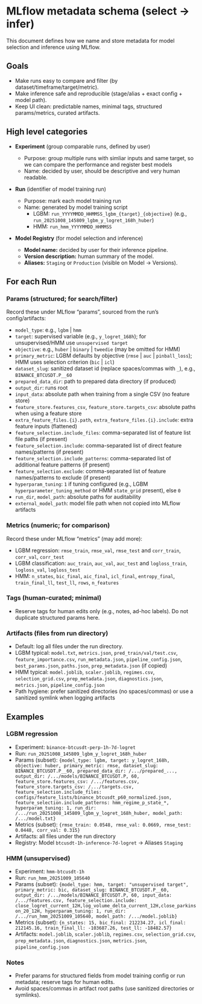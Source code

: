 # MLflow metadata schema (select → infer)

This document defines how we name and store metadata for model selection and inference using MLflow.

## Goals
- Make runs easy to compare and filter (by dataset/timeframe/target/metric).
- Make inference safe and reproducible (stage/alias + exact config + model path).
- Keep UI clean: predictable names, minimal tags, structured params/metrics, curated artifacts.

## High level categories
- **Experiment** (group comparable runs, defined by user)
  - Purpose: group multiple runs with simliar inputs and same target, so we can compare the performance and register best models
  - Name: decided by user, should be descriptive and very human readable.

- **Run** (identifier of model training run)
  - Purpose: mark each model training run
  - Name: generated by model training script
    - LGBM: `run_YYYYMMDD_HHMMSS_lgbm_{target}_{objective}` (e.g., `run_20251008_145809_lgbm_y_logret_168h_huber`)
    - HMM: `run_hmm_YYYYMMDD_HHMMSS`

- **Model Registry** (for model selection and inference)
  - **Model name:** decided by user for their inference pipeline.
  - **Version description:** human summary of the model.
  - **Aliases:** `Staging` or `Production` (visible on Model → Versions).

## For each **Run**

### Params (structured; for search/filter)
Record these under MLflow “params”, sourced from the run’s config/artifacts:
- `model_type`: e.g., `lgbm` | `hmm`
- `target`: supervised variable (e.g., `y_logret_168h`); for unsupervised/HMM use `unsupervised target`
- `objective`: e.g., `huber` | `binary` | `tweedie` (may be omitted for HMM)
- `primary_metric`: LGBM defaults by objective (`rmse` | `auc` | `pinball_loss`); HMM uses selection criterion (`bic` | `icl`)
- `dataset_slug`: sanitized dataset id (replace spaces/commas with `_`), e.g., `BINANCE_BTCUSDT.P__60`
- `prepared_data_dir`: path to prepared data directory (if produced)
- `output_dir`: runs root
- `input_data`: absolute path when training from a single CSV (no feature store)
- `feature_store.features_csv`, `feature_store.targets_csv`: absolute paths when using a feature store
- `extra_feature_files.{i}.path`, `extra_feature_files.{i}.include`: extra feature inputs (flattened)
- `feature_selection.include_files`: comma-separated list of feature list file paths (if present)
- `feature_selection.include`: comma-separated list of direct feature names/patterns (if present)
- `feature_selection.include_patterns`: comma-separated list of additional feature patterns (if present)
- `feature_selection.exclude`: comma-separated list of feature names/patterns to exclude (if present)
- `hyperparam_tuning`: `1` if tuning configured (e.g., LGBM `hyperparameter_tuning_method` or HMM `state_grid` present), else `0`
- `run_dir`, `model_path`: absolute paths for auditability
- `external_model_path`: model file path when not copied into MLflow artifacts

### Metrics (numeric; for comparison)
Record these under MLflow “metrics” (may add more):
- LGBM regression: `rmse_train`, `rmse_val`, `rmse_test` and `corr_train`, `corr_val`, `corr_test`
- LGBM classification: `auc_train`, `auc_val`, `auc_test` and `logloss_train`, `logloss_val`, `logloss_test`
- HMM: `n_states`, `bic_final`, `aic_final`, `icl_final`, `entropy_final`, `train_final_ll`, `test_ll`, `rows`, `n_features`

### Tags (human-curated; minimal)
- Reserve tags for human edits only (e.g., notes, ad-hoc labels). Do not duplicate structured params here.

### Artifacts (files from run directory)
- Default: log all files under the run directory.
- LGBM typical: `model.txt`, `metrics.json`, `pred_train/val/test.csv`, `feature_importance.csv`, `run_metadata.json`, `pipeline_config.json`, `best_params.json`, `paths.json`, `prep_metadata.json` (if copied)
- HMM typical: `model.joblib`, `scaler.joblib`, `regimes.csv`, `selection_grid.csv`, `prep_metadata.json`, `diagnostics.json`, `metrics.json`, `pipeline_config.json`
- Path hygiene: prefer sanitized directories (no spaces/commas) or use a sanitized symlink when logging artifacts

## Examples

### LGBM regression
- Experiment: `binance-btcusdt-perp-1h-7d-logret`
- Run: `run_20251008_145809_lgbm_y_logret_168h_huber`
- Params (subset): `{model_type: lgbm, target: y_logret_168h, objective: huber, primary_metric: rmse, dataset_slug: BINANCE_BTCUSDT.P__60, prepared_data_dir: /.../prepared_..., output_dir: /.../models/BINANCE_BTCUSDT.P, 60, feature_store.features_csv: /.../features.csv, feature_store.targets_csv: /.../targets.csv, feature_selection.include_files: configs/feature_lists/binance_btcusdt_p60_normalized.json, feature_selection.include_patterns: hmm_regime_p_state_*, hyperparam_tuning: 1, run_dir: /.../run_20251008_145809_lgbm_y_logret_168h_huber, model_path: /.../model.txt}`
- Metrics (subset): `{rmse_train: 0.0548, rmse_val: 0.0669, rmse_test: 0.0448, corr_val: 0.315}`
- Artifacts: all files under the run directory
- Registry: Model `btcusdt-1h-inference-7d-logret` → Aliases `Staging`

### HMM (unsupervised)
- Experiment: `hmm-btcusdt-1h`
- Run: `run_hmm_20251009_105640`
- Params (subset): `{model_type: hmm, target: "unsupervised target", primary_metric: bic, dataset_slug: BINANCE_BTCUSDT.P__60, output_dir: /.../models/BINANCE_BTCUSDT.P, 60, input_data: /.../features.csv, feature_selection.include: close_logret_current_12H,log_volume_delta_current_12H,close_parkinson_20_12H, hyperparam_tuning: 1, run_dir: /.../run_hmm_20251009_105640, model_path: /.../model.joblib}`
- Metrics (subset): `{n_states: 15, bic_final: 212234.27, icl_final: 212145.16, train_final_ll: -103687.26, test_ll: -18482.57}`
- Artifacts: `model.joblib`, `scaler.joblib`, `regimes.csv`, `selection_grid.csv`, `prep_metadata.json`, `diagnostics.json`, `metrics.json`, `pipeline_config.json`

### Notes
- Prefer params for structured fields from model training config or run metadata; reserve tags for human edits.
- Avoid spaces/commas in artifact root paths (use sanitized directories or symlinks).
